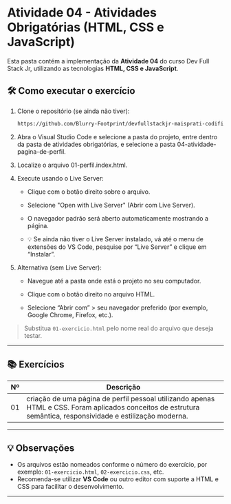 # Atividade 04 - Atividades Obrigatórias (HTML, CSS e JavaScript)

Esta pasta contém a implementação da **Atividade 04** do curso Dev Full Stack Jr, utilizando as tecnologias **HTML, CSS e JavaScript**.

## 🛠️ Como executar o exercício

1. Clone o repositório (se ainda não tiver):
   ```bash
   https://github.com/Blurry-Footprint/devfullstackjr-maisprati-codificaedu.git

3. Abra o Visual Studio Code e selecione a pasta do projeto, entre dentro da pasta de atividades obrigatórias, e selecione a pasta 04-atividade-pagina-de-perfil.
  
4. Localize o arquivo 01-perfil.index.html.

5. Execute usando o Live Server:
    
    - Clique com o botão direito sobre o arquivo.

    - Selecione "Open with Live Server" (Abrir com Live Server).

    - O navegador padrão será aberto automaticamente mostrando a página.

    - 💡 Se ainda não tiver o Live Server instalado, vá até o menu de extensões do VS Code, pesquise por “Live Server” e clique em “Instalar”.
    

6. Alternativa (sem Live Server):

    - Navegue até a pasta onde está o projeto no seu computador.

    - Clique com o botão direito no arquivo HTML.

    - Selecione “Abrir com” > seu navegador preferido (por exemplo, Google Chrome, Firefox, etc.).


> Substitua `01-exercicio.html` pelo nome real do arquivo que deseja testar.

---

## 📚 Exercícios

| Nº | Descrição |
|----|-----------|
| 01 | criação de uma página de perfil pessoal utilizando apenas HTML e CSS. Foram aplicados conceitos de estrutura semântica, responsividade e estilização moderna. |



---

## 💡 Observações

- Os arquivos estão nomeados conforme o número do exercício, por exemplo: `01-exercicio.html`, `02-exercicio.css`, etc.
- Recomenda-se utilizar **VS Code** ou outro editor com suporte a HTML e CSS para facilitar o desenvolvimento.

---
